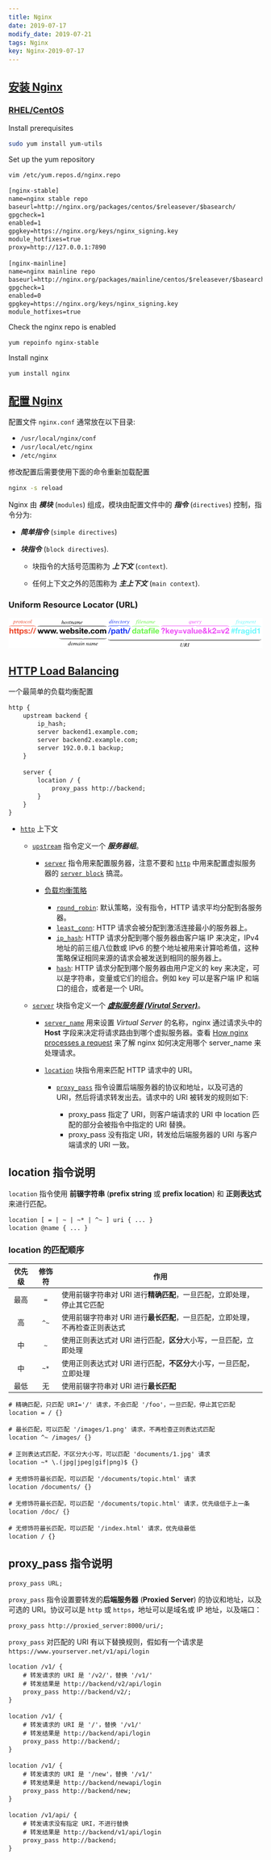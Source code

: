 ```yaml
---
title: Nginx
date: 2019-07-17
modify_date: 2019-07-21
tags: Nginx
key: Nginx-2019-07-17
---
```


## [安装 Nginx][01]

### [RHEL/CentOS][011]

Install prerequisites

```sh
sudo yum install yum-utils
```

Set up the yum repository

```sh
vim /etc/yum.repos.d/nginx.repo
```

<!--more-->

```text
[nginx-stable]
name=nginx stable repo
baseurl=http://nginx.org/packages/centos/$releasever/$basearch/
gpgcheck=1
enabled=1
gpgkey=https://nginx.org/keys/nginx_signing.key
module_hotfixes=true
proxy=http://127.0.0.1:7890

[nginx-mainline]
name=nginx mainline repo
baseurl=http://nginx.org/packages/mainline/centos/$releasever/$basearch/
gpgcheck=1
enabled=0
gpgkey=https://nginx.org/keys/nginx_signing.key
module_hotfixes=true
```

Check the nginx repo is enabled

```sh
yum repoinfo nginx-stable
```

Install nginx

```sh
yum install nginx
```

## [配置 Nginx][02]

配置文件 `nginx.conf` 通常放在以下目录:

- `/usr/local/nginx/conf`
- `/usr/local/etc/nginx`
- `/etc/nginx`

修改配置后需要使用下面的命令重新加载配置

```sh
nginx -s reload
```

Nginx 由 ***模块*** (`modules`) 组成，模块由配置文件中的 ***指令*** (`directives`) 控制，指令分为:

- ***简单指令*** (`simple directives`)

- ***块指令*** (`block directives`).

  - 块指令的大括号范围称为 ***上下文*** (`context`).

  - 任何上下文之外的范围称为 ***主上下文*** (`main context`).

### Uniform Resource Locator (URL)

![URL](/assets/images/nginx/URL.png)

## [HTTP Load Balancing](https://docs.nginx.com/nginx/admin-guide/load-balancer/http-load-balancer/)

一个最简单的负载均衡配置

```nginx
http {
    upstream backend {
        ip_hash;
        server backend1.example.com;
        server backend2.example.com;
        server 192.0.0.1 backup;
    }

    server {
        location / {
            proxy_pass http://backend;
        }
    }
}
```

- [`http`][11] 上下文

  - [`upstream`][21] 指令定义一个 ***服务器组***。

    - [`server`][22] 指令用来配置服务器，注意不要和 [`http`][11] 中用来配置虚拟服务器的 [`server block`][12] 搞混。

    - [负载均衡策略][230]

      - [`round_robin`][231]: 默认策略，没有指令，HTTP 请求平均分配到各服务器。
      - [`least_conn`][232]: HTTP 请求会被分配到激活连接最小的服务器上。
      - [`ip_hash`][233]: HTTP 请求分配到哪个服务器由客户端 IP 来决定，IPv4 地址的前三组八位数或 IPv6 的整个地址被用来计算哈希值，这种策略保证相同来源的请求会被发送到相同的服务器上。
      - [`hash`][234]: HTTP 请求分配到哪个服务器由用户定义的 key 来决定，可以是字符串，变量或它们的组合。例如 key 可以是客户端 IP 和端口的组合，或者是一个 URI。
  
  - [`server`][12] 块指令定义一个 [***虚拟服务器 (Virutal Server)***][9]。

    - [`server_name`][121] 用来设置 *Virtual Server* 的名称，nginx 通过请求头中的 **Host** 字段来决定将请求路由到哪个虚拟服务器。查看 [How nginx processes a request][1211] 来了解 nginx 如何决定用哪个 server_name 来处理请求。
    - [`location`][13] 块指令用来匹配 HTTP 请求中的 URI。

      - [`proxy_pass`][31] 指令设置后端服务器的协议和地址，以及可选的 URI，然后将请求转发出去。请求中的 URI 被转发的规则如下:

        - proxy_pass 指定了 URI，则客户端请求的 URI 中 location 匹配的部分会被指令中指定的 URI 替换。
        - proxy_pass 没有指定 URI，转发给后端服务器的 URI 与客户端请求的 URI 一致。

## location 指令说明

`location` 指令使用 **前辍字符串** (**prefix string** 或 **prefix location**) 和 **正则表达式** 来进行匹配。

```nginx
location [ = | ~ | ~* | ^~ ] uri { ... }
location @name { ... }
```

### location 的匹配顺序

| 优先级 | 修饰符 | 作用                                                        |
| :---: | :---: | ---------------------------------------------------------- |
| 最高 |  `=`   | 使用前辍字符串对 URI 进行**精确匹配**，一旦匹配，立即处理，停止其它匹配 |
| 高 |  `^~`  | 使用前辍字符串对 URI 进行**最长匹配**，一旦匹配，立即处理，不再检查正则表达式 |
| 中 |  `~`   | 使用正则表达式对 URI 进行匹配，**区分**大小写，一旦匹配，立即处理 |
| 中 |  `~*`  | 使用正则表达式对 URI 进行匹配，**不区分**大小写，一旦匹配，立即处理 |
| 最低 |   无   | 使用前辍字符串对 URI 进行**最长匹配**                           |

```nginx
# 精确匹配，只匹配 URI='/' 请求，不会匹配 '/foo'，一旦匹配，停止其它匹配
location = / {}

# 最长匹配，可以匹配 '/images/1.png' 请求，不再检查正则表达式匹配
location ^~ /images/ {}

# 正则表达式匹配，不区分大小写，可以匹配 'documents/1.jpg' 请求
location ~* \.(jpg|jpeg|gif|png)$ {}

# 无修饰符最长匹配，可以匹配 '/documents/topic.html' 请求
location /documents/ {}

# 无修饰符最长匹配，可以匹配 '/documents/topic.html' 请求，优先级低于上一条
location /doc/ {}

# 无修饰符最长匹配，可以匹配 '/index.html' 请求，优先级最低
location / {}
```

## proxy_pass 指令说明

```nginx
proxy_pass URL;
```

`proxy_pass` 指令设置要转发的**后端服务器** (**Proxied Server**) 的协议和地址，以及可选的 URI。协议可以是 `http` 或 `https`，地址可以是域名或 IP 地址，以及端口：

```nginx
proxy_pass http://proxied_server:8000/uri/;
```

`proxy_pass` 对匹配的 URI 有以下替换规则，假如有一个请求是 `https://www.yourserver.net/v1/api/login`

```nginx
location /v1/ {
    # 转发请求的 URI 是 '/v2/'，替换 '/v1/'
    # 转发结果是 http://backend/v2/api/login
    proxy_pass http://backend/v2/;
}

location /v1/ {
    # 转发请求的 URI 是 '/'，替换 '/v1/'
    # 转发结果是 http://backend/api/login
    proxy_pass http://backend/;
}

location /v1/ {
    # 转发请求的 URI 是 '/new'，替换 '/v1/'
    # 转发结果是 http://backend/newapi/login
    proxy_pass http://backend/new;
}

location /v1/api/ {
    # 转发请求没有指定 URI，不进行替换
    # 转发结果是 http://backend/v1/api/login
    proxy_pass http://backend;
}
```

[01]: https://nginx.org/en/linux_packages.html#instructions
[011]: https://nginx.org/en/linux_packages.html#RHEL-CentOS
[02]: https://nginx.org/en/docs/beginners_guide.html
[10]: https://nginx.org/en/docs/http/ngx_http_core_module.html
[11]: https://nginx.org/en/docs/http/ngx_http_core_module.html#http
[12]: https://nginx.org/en/docs/http/ngx_http_core_module.html#server
[121]: https://nginx.org/en/docs/http/server_names.html
[1211]: https://nginx.org/en/docs/http/request_processing.html
[13]: https://nginx.org/en/docs/http/ngx_http_core_module.html#location
[20]: https://nginx.org/en/docs/http/ngx_http_upstream_module.html
[21]: https://nginx.org/en/docs/http/ngx_http_upstream_module.html#upstream
[22]: https://nginx.org/en/docs/http/ngx_http_upstream_module.html#server
[230]: https://nginx.org/en/docs/http/load_balancing.html#nginx_load_balancing_methods
[231]: https://nginx.org/en/docs/http/load_balancing.html#nginx_load_balancing_configuration
[232]: https://nginx.org/en/docs/http/ngx_http_upstream_module.html#least_conn
[233]: https://nginx.org/en/docs/http/ngx_http_upstream_module.html#ip_hash
[234]: https://nginx.org/en/docs/http/ngx_http_upstream_module.html#hash
[31]: http://nginx.org/en/docs/http/ngx_http_proxy_module.html#proxy_pass
[9]: https://docs.nginx.com/nginx/admin-guide/basic-functionality/managing-configuration-files/#virtual-servers